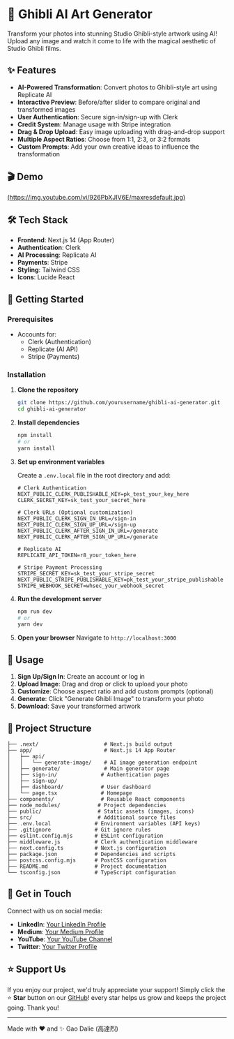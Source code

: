 # 🎨 Ghibli AI Art Generator

Transform your photos into stunning Studio Ghibli-style artwork using AI! Upload any image and watch it come to life with the magical aesthetic of Studio Ghibli films.

## ✨ Features

- **AI-Powered Transformation**: Convert photos to Ghibli-style art using Replicate AI
- **Interactive Preview**: Before/after slider to compare original and transformed images  
- **User Authentication**: Secure sign-in/sign-up with Clerk
- **Credit System**: Manage usage with Stripe integration
- **Drag & Drop Upload**: Easy image uploading with drag-and-drop support
- **Multiple Aspect Ratios**: Choose from 1:1, 2:3, or 3:2 formats
- **Custom Prompts**: Add your own creative ideas to influence the transformation

## 🎬 Demo
[(https://img.youtube.com/vi/926PbXJIV6E/maxresdefault.jpg)](https://www.youtube.com/watch?v=926PbXJIV6E)

## 🛠️ Tech Stack

- **Frontend**: Next.js 14 (App Router)
- **Authentication**: Clerk
- **AI Processing**: Replicate AI
- **Payments**: Stripe
- **Styling**: Tailwind CSS
- **Icons**: Lucide React

## 🚀 Getting Started

### Prerequisites

- Accounts for:
  - Clerk (Authentication)
  - Replicate (AI API)
  - Stripe (Payments)

### Installation

1. **Clone the repository**
   ```bash
   git clone https://github.com/yourusername/ghibli-ai-generator.git
   cd ghibli-ai-generator
   ```

2. **Install dependencies**
   ```bash
   npm install
   # or
   yarn install
   ```

3. **Set up environment variables**
   
   Create a `.env.local` file in the root directory and add:
   ```env
   # Clerk Authentication
   NEXT_PUBLIC_CLERK_PUBLISHABLE_KEY=pk_test_your_key_here
   CLERK_SECRET_KEY=sk_test_your_secret_here

   # Clerk URLs (Optional customization)
   NEXT_PUBLIC_CLERK_SIGN_IN_URL=/sign-in
   NEXT_PUBLIC_CLERK_SIGN_UP_URL=/sign-up
   NEXT_PUBLIC_CLERK_AFTER_SIGN_IN_URL=/generate
   NEXT_PUBLIC_CLERK_AFTER_SIGN_UP_URL=/generate

   # Replicate AI
   REPLICATE_API_TOKEN=r8_your_token_here

   # Stripe Payment Processing
   STRIPE_SECRET_KEY=sk_test_your_stripe_secret
   NEXT_PUBLIC_STRIPE_PUBLISHABLE_KEY=pk_test_your_stripe_publishable
   STRIPE_WEBHOOK_SECRET=whsec_your_webhook_secret
   ```

4. **Run the development server**
   ```bash
   npm run dev
   # or
   yarn dev
   ```

5. **Open your browser**
   Navigate to `http://localhost:3000`

## 🎯 Usage

1. **Sign Up/Sign In**: Create an account or log in
2. **Upload Image**: Drag and drop or click to upload your photo
3. **Customize**: Choose aspect ratio and add custom prompts (optional)
4. **Generate**: Click "Generate Ghibli Image" to transform your photo
5. **Download**: Save your transformed artwork

## 📁 Project Structure
```
├── .next/                     # Next.js build output
├── app/                       # Next.js 14 App Router
│   ├── api/
│   │   └── generate-image/    # AI image generation endpoint
│   ├── generate/              # Main generator page
│   ├── sign-in/              # Authentication pages
│   ├── sign-up/
│   ├── dashboard/            # User dashboard
│   └── page.tsx              # Homepage
├── components/               # Reusable React components
├── node_modules/            # Project dependencies
├── public/                  # Static assets (images, icons)
├── src/                     # Additional source files
├── .env.local              # Environment variables (API keys)
├── .gitignore              # Git ignore rules
├── eslint.config.mjs       # ESLint configuration
├── middleware.js           # Clerk authentication middleware
├── next.config.ts          # Next.js configuration
├── package.json            # Dependencies and scripts
├── postcss.config.mjs      # PostCSS configuration
├── README.md               # Project documentation
└── tsconfig.json           # TypeScript configuration
```

## 👋 Get in Touch

Connect with us on social media:

- **LinkedIn**: [Your LinkedIn Profile](https://www.linkedin.com/in/gao-dalie-%E9%AB%98%E9%81%94%E7%83%88-0a37481a9/)
- **Medium**: [Your Medium Profile](https://medium.com/@GaoDalie_AI)
- **YouTube**: [Your YouTube Channel](https://www.youtube.com/@GaoDalie_AI)
- **Twitter**: [Your Twitter Profile](https://x.com/GaoDalie_AI)

## ⭐ Support Us

If you enjoy our project, we'd truly appreciate your support! Simply click the  ⭐ **Star** button on our [GitHub](https://github.com/GaoDalie/Ghibli-AI-Art-Generator)! every star helps us grow and keeps the project going. Thank you!

---

Made with ❤️ and ✨ Gao Dalie (高達烈)
